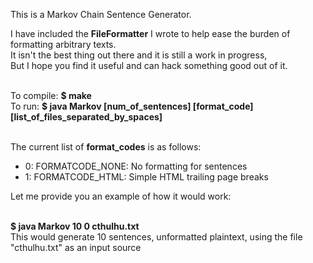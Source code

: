 This is a Markov Chain Sentence Generator.<br/>

I have included the <b>FileFormatter</b> I wrote to help ease the burden of formatting arbitrary texts.<br/>
It isn't the best thing out there and it is still a work in progress,<br/>
But I hope you find it useful and can hack something good out of it.<br/><br/>

To compile: <b>$ make</b><br/>
To run: <b>$ java Markov [num_of_sentences] [format_code] [list_of_files_separated_by_spaces]</b><br/><br/>

The current list of <b>format_codes</b> is as follows:<br/>
<ul>
<li>0: FORMATCODE_NONE: No formatting for sentences</li>
<li>1: FORMATCODE_HTML: Simple HTML trailing page breaks</li>
</ul>

Let me provide you an example of how it would work:<br/><br/>

<b>$ java Markov 10 0 cthulhu.txt</b><br/>
This would generate 10 sentences, unformatted plaintext, using the file "cthulhu.txt" as an input source<br/>
